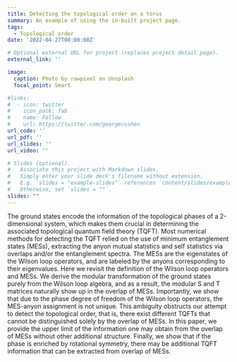```yaml
---
title: Detecting the topological order on a torus
summary: An example of using the in-built project page.
tags:
  - Topological order
date: '2022-04-27T00:00:00Z'

# Optional external URL for project (replaces project detail page).
external_link: ''

image:
  caption: Photo by rawpixel on Unsplash
  focal_point: Smart

#links:
#  - icon: twitter
#    icon_pack: fab
#    name: Follow
#    url: https://twitter.com/georgecushen
url_code: ''
url_pdf: ''
url_slides: ''
url_video: ''

# Slides (optional).
#   Associate this project with Markdown slides.
#   Simply enter your slide deck's filename without extension.
#   E.g. `slides = "example-slides"` references `content/slides/example-slides.md`.
#   Otherwise, set `slides = ""`.
slides: ""
---
```


The ground states encode the information of the topological phases of a 2-dimensional system, which makes them crucial in determining the associated topological quantum field theory (TQFT). Most numerical methods for detecting the TQFT relied on the use of minimum entanglement states (MESs), extracting the anyon mutual statistics and self statistics via overlaps and/or the entanglement spectra. The MESs are the eigenstates of the Wilson loop operators, and are labeled by the anyons corresponding to their eigenvalues. Here we revisit the definition of the Wilson loop operators and MESs. We derive the modular transformation of the ground states purely from the Wilson loop algebra, and as a result, the modular S and T matrices naturally show up in the overlap of MESs. Importantly, we show that due to the phase degree of freedom of the Wilson loop operators, the MES-anyon assignment is not unique. This ambiguity obstructs our attempt to detect the topological order, that is, there exist different TQFTs that cannot be distinguished solely by the overlap of MESs. In this paper, we provide the upper limit of the information one may obtain from the overlap of MESs without other additional structure. Finally, we show that if the phase is enriched by rotational symmetry, there may be additional TQFT information that can be extracted from overlap of MESs.